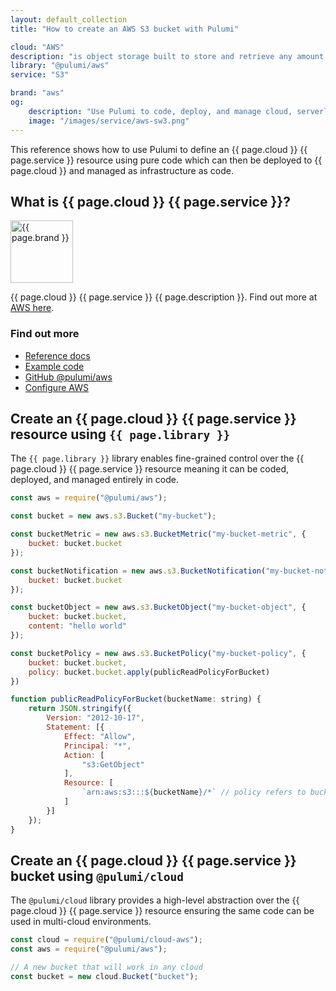 ```yaml
---
layout: default_collection
title: "How to create an AWS S3 bucket with Pulumi"

cloud: "AWS"
description: "is object storage built to store and retrieve any amount of data from anywhere"
library: "@pulumi/aws"
service: "S3"

brand: "aws"
og:
    description: "Use Pulumi to code, deploy, and manage cloud, serverless, and container apps and infrastructure"
    image: "/images/service/aws-sw3.png"
---
```


[AWS here]: https://aws.amazon.com/s3
[Reference docs]: /reference/aws.html
[Example code]: https://github.com/pulumi/examples/tree/master/aws-js-s3-folder 
[GitHub @pulumi/aws]: https://github.com/pulumi/pulumi-aws
[Configure AWS]: /install/aws.html

This reference shows how to use Pulumi to define an {{ page.cloud }} {{ page.service }} resource using pure code which can then be deployed to {{ page.cloud }} and managed as infrastructure as code. 

<div class="row">
<div class="col-md-9" markdown="1">

## What is {{ page.cloud }} {{ page.service }}?

<img class="how-to-logo" src="/images/brand/{{ page.brand }}.png" alt="{{ page.brand }}" width="100">

{{ page.cloud }} {{ page.service }} {{ page.description }}. Find out more at [AWS here].

</div>
<div class="col-md-3 find-out-more" markdown="1">

### Find out more

* [Reference docs]
* [Example code]
* [GitHub @pulumi/aws]
* [Configure AWS]

</div>
</div>



## Create an {{ page.cloud }} {{ page.service }} resource using `{{ page.library }}`

The `{{ page.library }}` library enables fine-grained control over the {{ page.cloud }} {{ page.service }} resource meaning it can be coded, deployed, and managed entirely in code. 

```javascript
const aws = require("@pulumi/aws");

const bucket = new aws.s3.Bucket("my-bucket");

const bucketMetric = new aws.s3.BucketMetric("my-bucket-metric", {
    bucket: bucket.bucket
});

const bucketNotification = new aws.s3.BucketNotification("my-bucket-notification", {
    bucket: bucket.bucket
});

const bucketObject = new aws.s3.BucketObject("my-bucket-object", {
    bucket: bucket.bucket,
    content: "hello world"
});

const bucketPolicy = new aws.s3.BucketPolicy("my-bucket-policy", {
    bucket: bucket.bucket,
    policy: bucket.bucket.apply(publicReadPolicyForBucket)
})

function publicReadPolicyForBucket(bucketName: string) {
    return JSON.stringify({
        Version: "2012-10-17",
        Statement: [{
            Effect: "Allow",
            Principal: "*",
            Action: [
                "s3:GetObject"
            ],
            Resource: [
                `arn:aws:s3:::${bucketName}/*` // policy refers to bucket name explicitly
            ]
        }]
    });
}
```


## Create an {{ page.cloud }} {{ page.service }} bucket using `@pulumi/cloud`

The `@pulumi/cloud` library provides a high-level abstraction over the {{ page.cloud }} {{ page.service }} resource ensuring the same code can be used in multi-cloud environments.  

```javascript
const cloud = require("@pulumi/cloud-aws");
const aws = require("@pulumi/aws");

// A new bucket that will work in any cloud
const bucket = new cloud.Bucket("bucket");
```